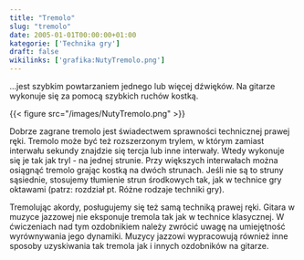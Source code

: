 ```yaml
---
title: "Tremolo"
slug: "tremolo"
date: 2005-01-01T00:00:00+01:00
kategorie: ['Technika gry']
draft: false
wikilinks: ['grafika:NutyTremolo.png']
---
```

...jest szybkim powtarzaniem jednego lub więcej dźwięków. Na gitarze
wykonuje się za pomocą szybkich ruchów kostką.

{{< figure src="/images/NutyTremolo.png" >}}

Dobrze zagrane tremolo jest świadectwem sprawności technicznej prawej
ręki. Tremolo może być też rozszerzonym trylem, w którym zamiast
interwału sekundy znajdzie się tercja lub inne interwały. Wtedy wykonuje
się je tak jak tryl - na jednej strunie. Przy większych interwałach
można osiągnąć tremolo grając kostką na dwóch strunach. Jeśli nie są to
struny sąsiednie, stosujemy tłumienie strun środkowych tak, jak w
technice gry oktawami (patrz: rozdział pt. Różne rodzaje techniki gry).

Tremolując akordy, posługujemy się też samą techniką prawej ręki. Gitara
w muzyce jazzowej nie eksponuje tremola tak jak w technice klasycznej. W
ćwiczeniach nad tym ozdobnikiem należy zwrócić uwagę na umiejętność
wyrównywania jego dynamiki. Muzycy jazzowi wypracowują również inne
sposoby uzyskiwania tak tremola jak i innych ozdobników na gitarze.

